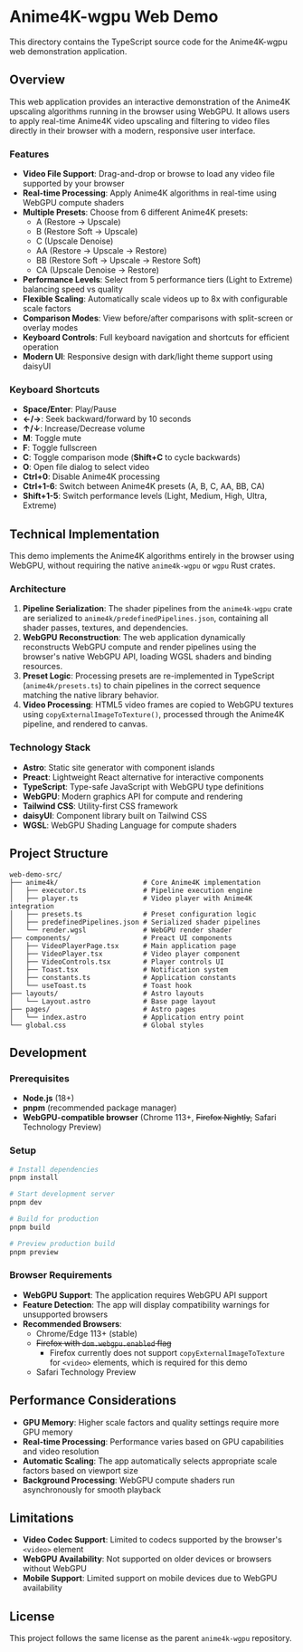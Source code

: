 # Anime4K-wgpu Web Demo

This directory contains the TypeScript source code for the Anime4K-wgpu web demonstration application.

## Overview

This web application provides an interactive demonstration of the Anime4K upscaling algorithms running in the browser using WebGPU. It allows users to apply real-time Anime4K video upscaling and filtering to video files directly in their browser with a modern, responsive user interface.

### Features

- **Video File Support**: Drag-and-drop or browse to load any video file supported by your browser
- **Real-time Processing**: Apply Anime4K algorithms in real-time using WebGPU compute shaders
- **Multiple Presets**: Choose from 6 different Anime4K presets:
  - A (Restore → Upscale)
  - B (Restore Soft → Upscale)
  - C (Upscale Denoise)
  - AA (Restore → Upscale → Restore)
  - BB (Restore Soft → Upscale → Restore Soft)
  - CA (Upscale Denoise → Restore)
- **Performance Levels**: Select from 5 performance tiers (Light to Extreme) balancing speed vs quality
- **Flexible Scaling**: Automatically scale videos up to 8x with configurable scale factors
- **Comparison Modes**: View before/after comparisons with split-screen or overlay modes
- **Keyboard Controls**: Full keyboard navigation and shortcuts for efficient operation
- **Modern UI**: Responsive design with dark/light theme support using daisyUI

### Keyboard Shortcuts

- **Space/Enter**: Play/Pause
- **←/→**: Seek backward/forward by 10 seconds
- **↑/↓**: Increase/Decrease volume
- **M**: Toggle mute
- **F**: Toggle fullscreen
- **C**: Toggle comparison mode (**Shift+C** to cycle backwards)
- **O**: Open file dialog to select video
- **Ctrl+0**: Disable Anime4K processing
- **Ctrl+1-6**: Switch between Anime4K presets (A, B, C, AA, BB, CA)
- **Shift+1-5**: Switch performance levels (Light, Medium, High, Ultra, Extreme)

## Technical Implementation

This demo implements the Anime4K algorithms entirely in the browser using WebGPU, without requiring the native `anime4k-wgpu` or `wgpu` Rust crates.

### Architecture

1. **Pipeline Serialization**: The shader pipelines from the `anime4k-wgpu` crate are serialized to `anime4k/predefinedPipelines.json`, containing all shader passes, textures, and dependencies.
2. **WebGPU Reconstruction**: The web application dynamically reconstructs WebGPU compute and render pipelines using the browser's native WebGPU API, loading WGSL shaders and binding resources.
3. **Preset Logic**: Processing presets are re-implemented in TypeScript (`anime4k/presets.ts`) to chain pipelines in the correct sequence matching the native library behavior.
4. **Video Processing**: HTML5 video frames are copied to WebGPU textures using `copyExternalImageToTexture()`, processed through the Anime4K pipeline, and rendered to canvas.

### Technology Stack

- **Astro**: Static site generator with component islands
- **Preact**: Lightweight React alternative for interactive components
- **TypeScript**: Type-safe JavaScript with WebGPU type definitions
- **WebGPU**: Modern graphics API for compute and rendering
- **Tailwind CSS**: Utility-first CSS framework
- **daisyUI**: Component library built on Tailwind CSS
- **WGSL**: WebGPU Shading Language for compute shaders

## Project Structure

```text
web-demo-src/
├── anime4k/                     # Core Anime4K implementation
│   ├── executor.ts              # Pipeline execution engine
│   ├── player.ts                # Video player with Anime4K integration
│   ├── presets.ts               # Preset configuration logic
│   ├── predefinedPipelines.json # Serialized shader pipelines
│   └── render.wgsl              # WebGPU render shader
├── components/                  # Preact UI components
│   ├── VideoPlayerPage.tsx      # Main application page
│   ├── VideoPlayer.tsx          # Video player component
│   ├── VideoControls.tsx        # Player controls UI
│   ├── Toast.tsx                # Notification system
│   ├── constants.ts             # Application constants
│   └── useToast.ts              # Toast hook
├── layouts/                     # Astro layouts
│   └── Layout.astro             # Base page layout
├── pages/                       # Astro pages
│   └── index.astro              # Application entry point
└── global.css                   # Global styles
```

## Development

### Prerequisites

- **Node.js** (18+)
- **pnpm** (recommended package manager)
- **WebGPU-compatible browser** (Chrome 113+, ~~Firefox Nightly,~~ Safari Technology Preview)

### Setup

```bash
# Install dependencies
pnpm install

# Start development server
pnpm dev

# Build for production
pnpm build

# Preview production build
pnpm preview
```

### Browser Requirements

- **WebGPU Support**: The application requires WebGPU API support
- **Feature Detection**: The app will display compatibility warnings for unsupported browsers
- **Recommended Browsers**:
  - Chrome/Edge 113+ (stable)
  - ~~Firefox with `dom.webgpu.enabled` flag~~
    - Firefox currently does not support `copyExternalImageToTexture` for `<video>` elements, which is required for this demo
  - Safari Technology Preview

## Performance Considerations

- **GPU Memory**: Higher scale factors and quality settings require more GPU memory
- **Real-time Processing**: Performance varies based on GPU capabilities and video resolution
- **Automatic Scaling**: The app automatically selects appropriate scale factors based on viewport size
- **Background Processing**: WebGPU compute shaders run asynchronously for smooth playback

## Limitations

- **Video Codec Support**: Limited to codecs supported by the browser's `<video>` element
- **WebGPU Availability**: Not supported on older devices or browsers without WebGPU
- **Mobile Support**: Limited support on mobile devices due to WebGPU availability

## License

This project follows the same license as the parent `anime4k-wgpu` repository.
